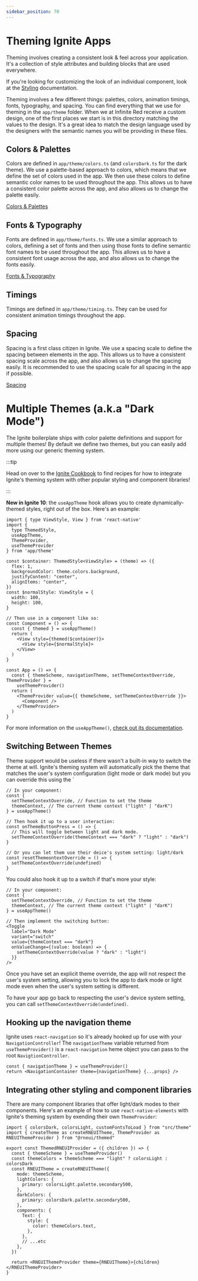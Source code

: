 ```yaml
---
sidebar_position: 70
---
```


# Theming Ignite Apps

Theming involves creating a consistent look & feel across your application. It's a collection of style attributes and building blocks that are used everywhere.

If you're looking for customizing the look of an individual component, look at the [Styling](../../../concept/Styling.md) documentation.

Theming involves a few different things: palettes, colors, animation timings, fonts, typography, and spacing. You can find everything that we use for theming in the `app/theme` folder. When we at Infinite Red receive a custom design, one of the first places we start is in this directory matching the values to the design. It's a great idea to match the design language used by the designers with the semantic names you will be providing in these files.

## Colors & Palettes

Colors are defined in `app/theme/colors.ts` (and `colorsDark.ts` for the dark theme). We use a palette-based approach to colors, which means that we define the set of colors used in the app. We then use these colors to define semantic color names to be used throughout the app. This allows us to have a consistent color palette across the app, and also allows us to change the palette easily.

[Colors & Palettes](./colors.ts.md)

## Fonts & Typography

Fonts are defined in `app/theme/fonts.ts`. We use a similar approach to colors, defining a set of fonts and then using those fonts to define semantic font names to be used throughout the app. This allows us to have a consistent font usage across the app, and also allows us to change the fonts easily.

[Fonts & Typography](./typography.ts.md)

## Timings

Timings are defined in `app/theme/timing.ts`. They can be used for consistent animation timings throughout the app.

## Spacing

Spacing is a first class citizen in Ignite. We use a spacing scale to define the spacing between elements in the app. This allows us to have a consistent spacing scale across the app, and also allows us to change the spacing easily. It is recommended to use the spacing scale for all spacing in the app if possible.

[Spacing](./spacing.ts.md)

# Multiple Themes (a.k.a "Dark Mode")

The Ignite boilerplate ships with color palette definitions and support for multiple themes! By default we define two themes, but you can easily add more using our generic theming system.

:::tip

Head on over to the [Ignite Cookbook](https://ignitecookbook.com/) to find recipes for how to integrate Ignite's theming system with other popular styling and component libraries!

:::

**New in Ignite 10**: the `useAppTheme` hook allows you to create dynamically-themed styles, right out of the box. Here's an example:

```tsx
import { type ViewStyle, View } from 'react-native'
import {
  type ThemedStyle,
  useAppTheme,
  ThemeProvider,
  useThemeProvider
} from 'app/theme'

const $container: ThemedStyle<ViewStyle> = (theme) => ({
  flex: 1,
  backgroundColor: theme.colors.background,
  justifyContent: "center",
  alignItems: "center",
})
const $normalStyle: ViewStyle = {
  width: 100,
  height: 100,
}

// Then use in a component like so:
const Component = () => {
  const { themed } = useAppTheme()
  return (
    <View style={themed($container)}>
      <View style={$normalStyle}>
    </View>
  )
}

const App = () => {
  const { themeScheme, navigationTheme, setThemeContextOverride, ThemeProvider } =
    useThemeProvider()
  return (
    <ThemeProvider value={{ themeScheme, setThemeContextOverride }}>
      <Component />
    </ThemeProvider>
  )
}
```

For more information on the `useAppTheme()`, [check out its documentation](../utils/useAppTheme.tsx.md).

## Switching Between Themes

Theme support would be useless if there wasn't a built-in way to switch the theme at will. Ignite's theming system will automatically pick the theme that matches the user's system configuration (light mode or dark mode) but you can override this using the `

```tsx
// In your component:
const {
  setThemeContextOverride, // Function to set the theme
  themeContext, // The current theme context ("light" | "darK")
} = useAppTheme()

// Then hook it up to a user interaction:
const onThemeButtonPress = () => {
  // This will toggle between light and dark mode.
  setThemeContextOverride(themeContext === "dark" ? "light" : "dark")
}

// Or you can let them use their deice's system setting: light/dark
const resetThemeontextOverride = () => {
  setThemeContextOverride(undefined)
}
```

You could also hook it up to a switch if that's more your style:

```tsx
// In your component:
const {
  setThemeContextOverride, // Function to set the theme
  themeContext, // The current theme context ("light" | "darK")
} = useAppTheme()

// Then implement the switching button:
<Toggle
  label="Dark Mode"
  variant="switch"
  value={themeContext === "dark"}
  onValueChange={(value: boolean) => {
    setThemeContextOverride(value ? "dark" : "light")
  }}
/>
```

Once you have set an explicit theme override, the app will not respect the user's system setting, allowing you to lock the app to dark mode or light mode even when the user's system setting is different.

To have your app go back to respecting the user's device system setting, you can call `setThemeContextOverride(undefined)`.

## Hooking up the navigation theme

Ignite uses `react-navigation` so it's already hooked up for use with your `NavigationController`! The `navigationTheme` variable returned from `useThemeProvider()` is a `react-navigation` heme object you can pass to the root `NavigtionController`.

```tsx
const { navigationTheme } = useThemeProvider()
return <NavigationContainer theme={navigationTheme} {...props} />
```

## Integrating other styling and component libraries

There are many component libraries that offer light/dark modes to their components. Here's an example of how to use `react-native-elements` with Ignite's theming system by exending their own `ThemeProvider`:

```tsx
import { colorsDark, colorsLight, customFontsToLoad } from "src/theme"
import { createTheme as createRNEUITheme, ThemeProvider as RNEUIThemeProvider } from "@rneui/themed"

export const ThemedRNEUIProvider = ({ children }) => {
  const { themeScheme } = useThemeProvider()
  const themeColors = themeScheme === "light" ? colorsLight : colorsDark
  const RNEUITheme = createRNEUITheme({
    mode: themeScheme,
    lightColors: {
      primary: colorsLight.palette.secondary500,
    },
    darkColors: {
      primary: colorsDark.palette.secondary500,
    },
    components: {
      Text: {
        style: {
          color: themeColors.text,
        },
      },
      // ...etc
    },
  })

  return <RNEUIThemeProvider theme={RNEUITheme}>{children}</RNEUIThemeProvider>
}
```
